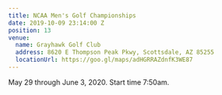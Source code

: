 ```yaml
---
title: NCAA Men's Golf Championships
date: 2019-10-09 23:14:00 Z
position: 13
venue:
  name: Grayhawk Golf Club
  address: 8620 E Thompson Peak Pkwy, Scottsdale, AZ 85255
  locationUrl: https://goo.gl/maps/adHGRRAZdnfK3WE87
---
```


May 29 through June 3, 2020. Start time 7:50am.